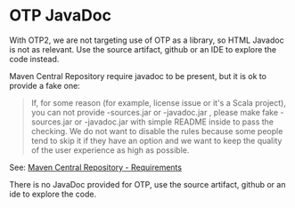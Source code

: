 # OTP JavaDoc


With OTP2, we are not targeting use of OTP as a library, so HTML Javadoc is
not as relevant. Use the source artifact, github or an IDE to explore the
code instead.

Maven Central Repository require javadoc to be present, but it is ok to
provide a fake one:

> If, for some reason (for example, license issue or it's a Scala project), you can not provide
> -sources.jar or -javadoc.jar , please make fake -sources.jar or -javadoc.jar with simple README
> inside to pass the checking. We do not want to disable the rules because some people tend to skip
> it if they have an option and we want to keep the quality of the user experience as high as
> possible.

See: [Maven Central Repository - Requirements](https://central.sonatype.org/pages/requirements.html)

There is no JavaDoc provided for OTP, use the source artifact, github or an ide to explore the code.
